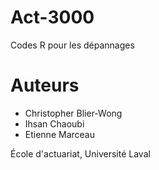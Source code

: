 # Act-3000
Codes R pour les dépannages

# Auteurs

* Christopher Blier-Wong
* Ihsan Chaoubi
* Etienne Marceau

École d'actuariat, Université Laval 

